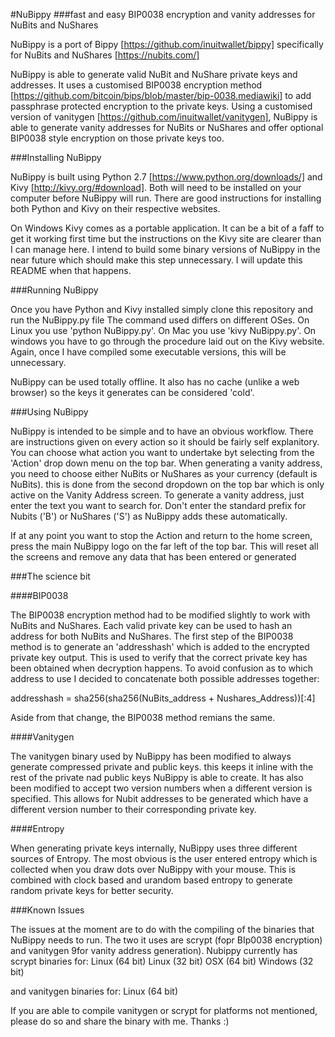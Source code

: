 #NuBippy 
###fast and easy BIP0038 encryption and vanity addresses for NuBits and NuShares

NuBippy is a port of Bippy [https://github.com/inuitwallet/bippy] specifically for NuBits and NuShares [https://nubits.com/]

NuBippy is able to generate valid NuBit and NuShare private keys and addresses. It uses a customised BIP0038 encryption method [https://github.com/bitcoin/bips/blob/master/bip-0038.mediawiki] to add passphrase protected encryption to the private keys. Using a customised version of vanitygen [https://github.com/inuitwallet/vanitygen], NuBippy is able to generate vanity addresses for NuBits or NuShares and offer optional BIP0038 style encryption on those private keys too.

###Installing NuBippy

NuBippy is built using Python 2.7 [https://www.python.org/downloads/] and Kivy [http://kivy.org/#download]. 
Both will need to be installed on your computer before NuBippy will run. There are good instructions for installing both Python and Kivy on their respective websites. 

On Windows Kivy comes as a portable application. It can be a bit of a faff to get it working first time but the instructions on the Kivy site are clearer than I can manage here.
I intend to build some binary versions of NuBippy in the near future which should make this step unnecessary. I will update this README when that happens.

###Running NuBippy

Once you have Python and Kivy installed simply clone this repository and run the NuBippy.py file
The command used differs on different OSes. On Linux you use 'python NuBippy.py'. On Mac you use 'kivy NuBippy.py'. On windows you have to go through the procedure laid out on the Kivy website. 
Again, once I have compiled some executable versions, this will be unnecessary.

NuBippy can be used totally offline. It also has no cache (unlike a web browser) so the keys it generates can be considered 'cold'.

###Using NuBippy

NuBippy is intended to be simple and to have an obvious workflow. There are instructions given on every action so it should be fairly self explanitory. 
You can choose what action you want to undertake byt selecting from the 'Action' drop down menu on the top bar.
When generating a vanity address, you need to choose either NuBits or NuShares as your currency (default is NuBits). this is done from the second dropdown on the top bar which is only active on the Vanity Address screen. 
To generate a vanity address, just enter the text you want to search for. Don't enter the standard prefix for Nubits ('B') or NuShares ('S') as NuBippy adds these automatically.

If at any point you want to stop the Action and return to the home screen, press the main NuBippy logo on the far left of the top bar. This will reset all the screens and remove any data that has been entered or generated

###The science bit

####BIP0038

The BIP0038 encryption method had to be modified slightly to work with NuBits and NuShares. Each valid private key can be used to hash an address for both NuBits and NuShares. The first step of the BIP0038 method is to generate an 'addresshash' which is added to the encrypted private key output. This is used to verify that the correct private key has been obtained when decryption happens. 
To avoid confusion as to which address to use I decided to concatenate both possible addresses together:

addresshash = sha256(sha256(NuBits_address + Nushares_Address))[:4]

Aside from that change, the BIP0038 method remians the same.

####Vanitygen

The vanitygen binary used by NuBippy has been modified to always generate compressed private and public keys. this keeps it inline with the rest of the private nad public keys NuBippy is able to create.
It has also been modified to accept two version numbers when a different version is specified. This allows for Nubit addresses to be generated which have a different version number to their corresponding private key.

####Entropy

When generating private keys internally, NuBippy uses three different sources of Entropy. The most obvious is the user entered entropy which is collected when you draw dots over NuBippy with your mouse. This is combined with clock based and urandom based entropy to generate random private keys for better security.


###Known Issues

The issues at the moment are to do with the compiling of the binaries that NuBippy needs to run. The two it uses are scrypt (fopr BIp0038 encryption) and vanitygen 9for vanity address generation).
Nubippy currently has scrypt binaries for:
Linux (64 bit)
Linux (32 bit)
OSX (64 bit)
Windows (32 bit)

and vanitygen binaries for:
Linux (64 bit)

If you are able to compile vanitygen or scrypt for platforms not mentioned, please do so and share the binary with me. Thanks :)







